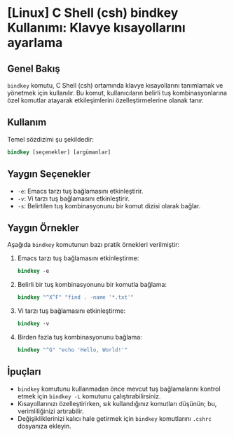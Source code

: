 # [Linux] C Shell (csh) bindkey Kullanımı: Klavye kısayollarını ayarlama

## Genel Bakış
`bindkey` komutu, C Shell (csh) ortamında klavye kısayollarını tanımlamak ve yönetmek için kullanılır. Bu komut, kullanıcıların belirli tuş kombinasyonlarına özel komutlar atayarak etkileşimlerini özelleştirmelerine olanak tanır.

## Kullanım
Temel sözdizimi şu şekildedir:

```csh
bindkey [seçenekler] [argümanlar]
```

## Yaygın Seçenekler
- `-e`: Emacs tarzı tuş bağlamasını etkinleştirir.
- `-v`: Vi tarzı tuş bağlamasını etkinleştirir.
- `-s`: Belirtilen tuş kombinasyonunu bir komut dizisi olarak bağlar.

## Yaygın Örnekler
Aşağıda `bindkey` komutunun bazı pratik örnekleri verilmiştir:

1. Emacs tarzı tuş bağlamasını etkinleştirme:
   ```csh
   bindkey -e
   ```

2. Belirli bir tuş kombinasyonunu bir komutla bağlama:
   ```csh
   bindkey "^X^F" "find . -name '*.txt'"
   ```

3. Vi tarzı tuş bağlamasını etkinleştirme:
   ```csh
   bindkey -v
   ```

4. Birden fazla tuş kombinasyonunu bağlama:
   ```csh
   bindkey "^G" "echo 'Hello, World!'"
   ```

## İpuçları
- `bindkey` komutunu kullanmadan önce mevcut tuş bağlamalarını kontrol etmek için `bindkey -L` komutunu çalıştırabilirsiniz.
- Kısayollarınızı özelleştirirken, sık kullandığınız komutları düşünün; bu, verimliliğinizi artırabilir.
- Değişikliklerinizi kalıcı hale getirmek için `bindkey` komutlarını `.cshrc` dosyanıza ekleyin.